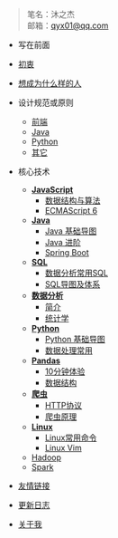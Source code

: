 <!-- docs/_sidebar.md -->
 > 笔名：沐之杰  
 邮箱：qyx01@qq.com    
 
-  写在前面
  - [初衷](zh-cn/foreword/original_intention.md)
  - [想成为什么样的人](zh-cn/foreword/encourage_oneself.md)

- 设计规范或原则
  - [前端](zh-cn/norm-principle/_designPrinciplesFront.md)
  - [Java](zh-cn/norm-principle/_designPrinciplesJava.md)
  - [Python](zh-cn/norm-principle/_designPrinciplesPython.md)
  - [其它](zh-cn/norm-principle/others.md)
- 核心技术
  - [**JavaScript**](zh-cn/JavaScript/aboutJavaScript.md)
    - [数据结构与算法](zh-cn/JavaScript/dataStructuresAndAlgorithms.md)
    - [ECMAScript 6](zh-cn/JavaScript/guidanceECMAScript6.md)
  - [**Java**](zh-cn/java/aboutJava.md)
    - [Java 基础导图](zh-cn/java/_javaMindMap.md)
    - [Java 进阶](zh-cn/java/javaAdvanced.md)
    - [Spring Boot](zh-cn/springBoot/aboutSpringBoot.md)
  - [**SQL**](zh-cn/sql/aboutSql.md)
    - [数据分析常用SQL](zh-cn/sql/dataProcessingSql.md)
    - [SQL导图及体系](zh-cn/sql/_sql_mind_map.md)
  - [**数据分析**](zh-cn/dataAnalysis/aboutDataAnalysis.md)
    - [简介](zh-cn/dataAnalysis/知识体系.md)
    - [统计学](zh-cn/dataAnalysis/FundamentsalsOfstatistic.md)
  - [**Python**](zh-cn/python/aboutPython.md)
    - [Python 基础导图](zh-cn/python/pythonSystem.md)
    - [数据处理常用](zh-cn/python/dataProcessingPandas.md)
  - [**Pandas**](zh-cn/python/pandas.md)
    - [10分钟体验](zh-cn/python/pandas10minutes.md)
    - [数据结构](zh-cn/python/pandasDataStructure.md)
  - [**爬虫**]()
    - [HTTP协议](zh-cn/tech-reptile/Http.md)
    - [爬虫原理]()
  - [**Linux**](zh-cn/linux/aboutLinux.md)
    - [Linux常用命令](zh-cn/linux/LinuxCommonCommands.md)
    - [Linux Vim](zh-cn/linux/vim.md)
  - [Hadoop](zh-cn/Exception/_comingSoon.md)
  - [Spark](zh-cn/Exception/_comingSoon.md)
- [友情链接](zh-cn/friendLink.md)
- [更新日志](zh-cn/changelog.md)
- [关于我](zh-cn/aboutMe.md)
